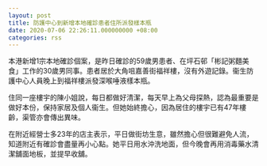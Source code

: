 ```yaml
---
layout: post
title: 防護中心到新增本地確診患者住所派發樣本瓶
date: 2020-07-06 22:26:11.000000000 +08:00
categories: rss
---
```


本港新增1宗本地確診個案，是昨日確診的59歲男患者、在坪石邨「彬記粥麵美食」工作的30歲男同事。患者居於大角咀嘉善街福祥樓，沒有外遊記錄。衞生防護中心人員晚上到福祥樓派發深喉唾液樣本瓶。

住同一座樓宇的陳小姐說，每日都做好清潔，每天早上為父母探熱，認為最重要是做好本份，保持家居及個人衞生。但她始終擔心，因為居住的樓宇已有47年樓齡，渠管亦會傳出異味。

在附近經營士多23年的店主表示，平日做街坊生意，雖然擔心但很難避免人流，知道附近有確診會盡量再小心點。她平日用水沖洗地面，但今晚會再用消毒藥水清潔舖面地板，並提早收舖。
